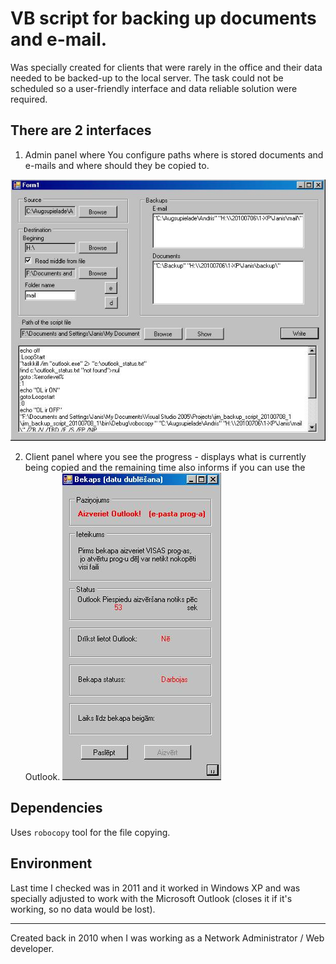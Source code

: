 # VB script for backing up documents and e-mail.
Was specially created for clients that were rarely in the office and their data
 needed to be backed-up to the local server. The task could not be scheduled so a 
user-friendly interface and data reliable solution were required.
 
## There are 2 interfaces
1. Admin panel where You configure paths where is stored documents and e-mails and 
where should they be copied to.

![image](images/admin-interface.JPG)

2. Client panel where you see the progress - displays what is currently being 
copied and the remaining time also informs if you can use the Outlook.
![image](images/client-interface.JPG)

## Dependencies
Uses `robocopy` tool for the file copying.

## Environment
Last time I checked was in 2011 and it worked in Windows XP and was specially
 adjusted to work with the Microsoft Outlook (closes it if it's working, so no
 data would be lost).

--------------------------------------------------------------------------------------------------------------------

Created back in 2010 when I was working as a Network Administrator / Web developer.